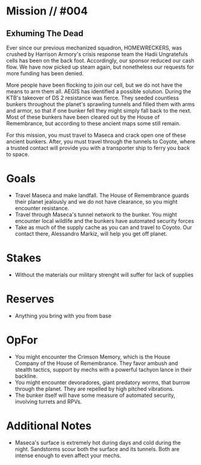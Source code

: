 # Mission // #004
## Exhuming The Dead

Ever since our previous mechanized squadron, HOMEWRECKERS, was crushed by Harrison Armory's crisis response team the Hadii Ungratefuls cells has been on the back foot. Accordingly, our sponsor reduced our cash flow. We have now picked up steam again, but nonetheless our requests for more funding has been denied.

More people have been flocking to join our cell, but we do not have the means to arm them all. AEGIS has identified a possible solution. During the KTB's takeover of DS 2 resistance was fierce. They seeded countless bunkers throughout the planet's sprawling tunnels and filled them with arms and armor, so that if one bunker fell they might simply fall back to the next. Most of these bunkers have been cleared out by the House of Remembrance, but according to these ancient maps some still remain. 

For this mission, you must travel to Maseca and crack open one of these ancient bunkers. After, you must travel through the tunnels to Coyote, where a trusted contact will provide you with a transporter ship to ferry you back to space.

# Goals
- Travel Maseca and make landfall. The House of Remembrance guards their planet jealously and we do not have clearance, so you might encounter resistance.
- Travel through Maseca's tunnel network to the bunker. You might encounter local wildlife and the bunkers have automated security forces
- Take as much of the supply cache as you can and travel to Coyoto. Our contact there, Alessandro Markiz, will help you get off planet.  

# Stakes
- Without the materials our military strenght will suffer for lack of supplies

# Reserves
- Anything you bring with you from base

# OpFor
- You might encounter the Crimson Memory, which is the House Company of the House of Remembrance. They favor ambush and stealth tactics, support by mechs with a powerful tachyon lance in their backline. 
- You might encounter devoradores, giant predatory worms, that burrow through the planet. They are repelled by high pitched vibrations.
- The bunker itself will have some measure of automated security, involving turrets and RPVs.

# Additional Notes
- Maseca's surface is extremely hot during days and cold during the night. Sandstorms scour both the surface and its tunnels. Both are intense enough to even affect your mechs.